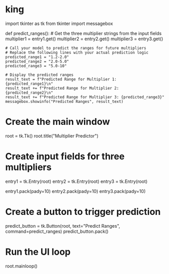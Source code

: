 # king

import tkinter as tk
from tkinter import messagebox

def predict_ranges():
    # Get the three multiplier strings from the input fields
    multiplier1 = entry1.get()
    multiplier2 = entry2.get()
    multiplier3 = entry3.get()

    # Call your model to predict the ranges for future multipliers
    # Replace the following lines with your actual prediction logic
    predicted_range1 = "1.2-2.0"
    predicted_range2 = "2.0-5.0"
    predicted_range3 = "5.0-10"

    # Display the predicted ranges
    result_text = f"Predicted Range for Multiplier 1: {predicted_range1}\n"
    result_text += f"Predicted Range for Multiplier 2: {predicted_range2}\n"
    result_text += f"Predicted Range for Multiplier 3: {predicted_range3}"
    messagebox.showinfo("Predicted Ranges", result_text)

# Create the main window
root = tk.Tk()
root.title("Multiplier Predictor")

# Create input fields for three multipliers
entry1 = tk.Entry(root)
entry2 = tk.Entry(root)
entry3 = tk.Entry(root)

entry1.pack(pady=10)
entry2.pack(pady=10)
entry3.pack(pady=10)

# Create a button to trigger prediction
predict_button = tk.Button(root, text="Predict Ranges", command=predict_ranges)
predict_button.pack()

# Run the UI loop
root.mainloop()

